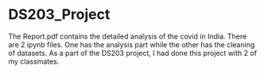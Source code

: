 # DS203_Project
The Report.pdf contains the detailed analysis of the covid in India.
There are 2 ipynb files. One has the analysis part while the other has the cleaning of datasets.
As a part of the DS203 project, I had done this project with 2 of my classmates.
